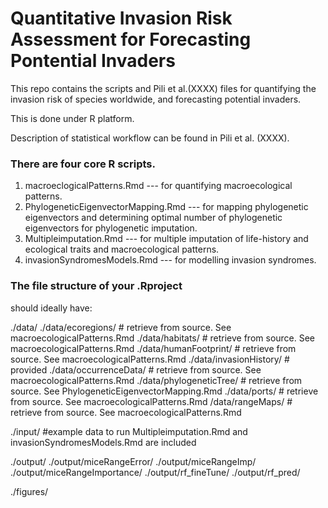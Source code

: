 # Quantitative Invasion Risk Assessment for Forecasting Pontential Invaders

This repo contains the scripts and Pili et al.(XXXX) files for quantifying the invasion risk of species worldwide, and forecasting potential invaders.

This is done under R platform.

Description of statistical workflow can be found in Pili et al. (XXXX).

### There are four core R scripts.

1. macroeclogicalPatterns.Rmd --- for quantifying macroecological patterns.
2. PhylogeneticEigenvectorMapping.Rmd --- for mapping phylogenetic eigenvectors and determining optimal number of phylogenetic eigenvectors for phylogenetic imputation.
3. Multipleimputation.Rmd --- for multiple imputation of life-history and ecological traits and macroecological patterns.
4. invasionSyndromesModels.Rmd --- for modelling invasion syndromes.

### The file structure of your .Rproject

should ideally have:

./data/
./data/ecoregions/ # retrieve from source. See macroecologicalPatterns.Rmd
./data/habitats/ # retrieve from source. See macroecologicalPatterns.Rmd
./data/humanFootprint/ # retrieve from source. See macroecologicalPatterns.Rmd
./data/invasionHistory/ # provided
./data/occurrenceData/ # retrieve from source. See macroecologicalPatterns.Rmd
./data/phylogeneticTree/ # retrieve from source. See PhylogeneticEigenvectorMapping.Rmd
./data/ports/ # retrieve from source. See macroecologicalPatterns.Rmd
/data/rangeMaps/ # retrieve from source. See macroecologicalPatterns.Rmd

./input/ #example data to run Multipleimputation.Rmd and invasionSyndromesModels.Rmd are included

./output/
./output/miceRangeError/
./output/miceRangeImp/
./output/miceRangeImportance/
./output/rf_fineTune/
./output/rf_pred/

./figures/


